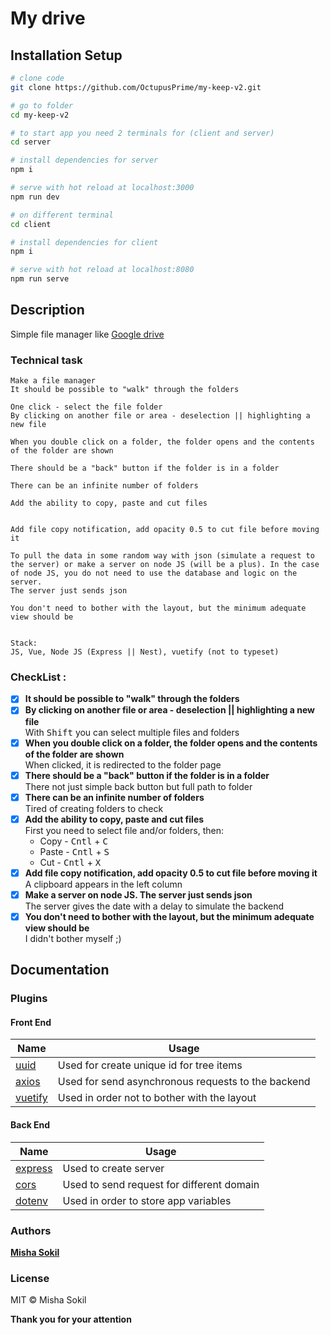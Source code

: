 # My drive

## Installation Setup

```bash
# clone code
git clone https://github.com/OctupusPrime/my-keep-v2.git

# go to folder
cd my-keep-v2

# to start app you need 2 terminals for (client and server)
cd server

# install dependencies for server 
npm i

# serve with hot reload at localhost:3000
npm run dev

# on different terminal
cd client

# install dependencies for client 
npm i

# serve with hot reload at localhost:8080
npm run serve
```  
## Description   
Simple file manager like [Google drive](https://www.google.com/intl/ru_uA/drive/)
### Technical task
```
Make a file manager
It should be possible to "walk" through the folders

One click - select the file folder
By clicking on another file or area - deselection || highlighting a new file

When you double click on a folder, the folder opens and the contents of the folder are shown

There should be a "back" button if the folder is in a folder

There can be an infinite number of folders

Add the ability to copy, paste and cut files


Add file copy notification, add opacity 0.5 to cut file before moving it

To pull the data in some random way with json (simulate a request to the server) or make a server on node JS (will be a plus). In the case of node JS, you do not need to use the database and logic on the server.
The server just sends json

You don't need to bother with the layout, but the minimum adequate view should be


Stack:
JS, Vue, Node JS (Express || Nest), vuetify (not to typeset)
```
### CheckList : 
- [x] **It should be possible to "walk" through the folders**   
- [x] **By clicking on another file or area - deselection || highlighting a new file**   
With <kbd>Shift</kbd> you can select multiple files and folders
- [x] **When you double click on a folder, the folder opens and the contents of the folder are shown**   
When clicked, it is redirected to the folder page
- [x] **There should be a "back" button if the folder is in a folder**   
There not just simple back button but full path to folder
- [x] **There can be an infinite number of folders**  
Tired of creating folders to check
- [x] **Add the ability to copy, paste and cut files**  
First you need to select file and/or folders, then:
    - Copy - <kbd>Cntl</kbd> + <kbd>C</kbd>
    - Paste - <kbd>Cntl</kbd> + <kbd>S</kbd>
    - Cut - <kbd>Cntl</kbd> + <kbd>X</kbd>
- [x] **Add file copy notification, add opacity 0.5 to cut file before moving it**  
A clipboard appears in the left column
- [x] **Make a server on node JS. The server just sends json**  
The server gives the date with a delay to simulate the backend
- [x] **You don't need to bother with the layout, but the minimum adequate view should be**  
I didn't bother myself ;)

## Documentation
### Plugins
#### Front End
| Name | Usage |
| --- | --- |
| [uuid](https://www.npmjs.com/package/uuid) | Used for create unique id for tree items |
| [axios](https://www.npmjs.com/package/axios) | Used for send asynchronous requests to the backend |
| [vuetify](https://www.npmjs.com/package/vuetify) | Used in order not to bother with the layout |
#### Back End
| Name | Usage |
| --- | --- |
| [express](https://www.npmjs.com/package/express) | Used to create server |
| [cors](https://www.npmjs.com/package/cors) | Used to send request for different domain |
| [dotenv](https://www.npmjs.com/package/dotenv) | Used in order to store app variables |
### Authors
[**Misha Sokil**](https://github.com/OctupusPrime)
### License
 MIT © Misha Sokil

**Thank you for your attention**
  
